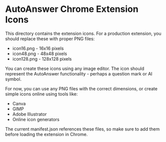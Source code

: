# AutoAnswer Chrome Extension Icons

This directory contains the extension icons. For a production extension, you should replace these with proper PNG files:

- icon16.png - 16x16 pixels
- icon48.png - 48x48 pixels  
- icon128.png - 128x128 pixels

You can create these icons using any image editor. The icon should represent the AutoAnswer functionality - perhaps a question mark or AI symbol.

For now, you can use any PNG files with the correct dimensions, or create simple icons online using tools like:
- Canva
- GIMP
- Adobe Illustrator
- Online icon generators

The current manifest.json references these files, so make sure to add them before loading the extension in Chrome.

